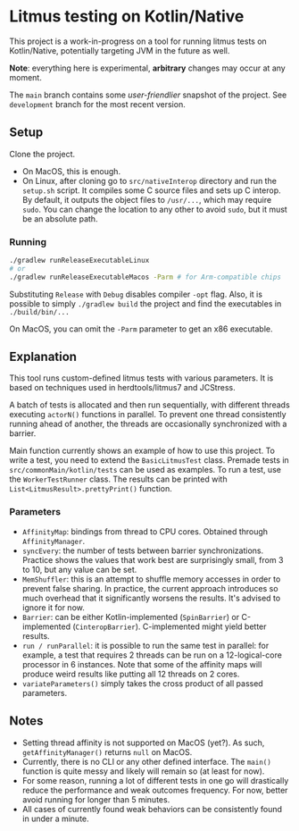 # Litmus testing on Kotlin/Native

This project is a work-in-progress on a tool for running litmus tests on Kotlin/Native, potentially targeting JVM in the future as well.

**Note**: everything here is experimental, **arbitrary** changes may occur at any moment.

The `main` branch contains some _user-friendlier_ snapshot of the project. See `development` branch for the most recent version.

## Setup

Clone the project.
* On MacOS, this is enough. 
* On Linux, after cloning go to `src/nativeInterop` directory and run the `setup.sh` script. It compiles some C source files and sets up C interop. By default, it outputs the object files to `/usr/...`, which may require `sudo`. You can change the location to any other to avoid `sudo`, but it must be an absolute path.

### Running

```bash
./gradlew runReleaseExecutableLinux
# or
./gradlew runReleaseExecutableMacos -Parm # for Arm-compatible chips 
```

Substituting `Release` with `Debug` disables compiler `-opt` flag. Also, it is possible to simply `./gradlew build` the project and find the executables in `./build/bin/...`

On MacOS, you can omit the `-Parm` parameter to get an x86 executable.

## Explanation

This tool runs custom-defined litmus tests with various parameters. It is based on techniques used in herdtools/litmus7 and JCStress. 

A batch of tests is allocated and then run sequentially, with different threads executing `actorN()` functions in parallel. To prevent one thread consistently running ahead of another, the threads are occasionally synchronized with a barrier.  

Main function currently shows an example of how to use this project. To write a test, you need to extend the `BasicLitmusTest` class. Premade tests in `src/commonMain/kotlin/tests` can be used as examples. To run a test, use the `WorkerTestRunner` class. The results can be printed with `List<LitmusResult>.prettyPrint()` function.

### Parameters
* `AffinityMap`: bindings from thread to CPU cores. Obtained through `AffinityManager`.
* `syncEvery`: the number of tests between barrier synchronizations. Practice shows the values that work best are surprisingly small, from 3 to 10, but any value can be set.
* `MemShuffler`: this is an attempt to shuffle memory accesses in order to prevent false sharing. In practice, the current approach introduces so much overhead that it significantly worsens the results. It's advised to ignore it for now.
* `Barrier`: can be either Kotlin-implemented (`SpinBarrier`) or C-implemented (`CinteropBarrier`). C-implemented might yield better results.
* `run / runParallel`: it is possible to run the same test in parallel: for example, a test that requires 2 threads can be run on a 12-logical-core processor in 6 instances. Note that some of the affinity maps will produce weird results like putting all 12 threads on 2 cores.
* `variateParameters()` simply takes the cross product of all passed parameters. 

## Notes

* Setting thread affinity is not supported on MacOS (yet?). As such, `getAffinityManager()` returns `null` on MacOS. 
* Currently, there is no CLI or any other defined interface. The `main()` function is quite messy and likely will remain so (at least for now).
* For some reason, running a lot of different tests in one go will drastically reduce the performance and weak outcomes frequency. For now, better avoid running for longer than 5 minutes.
* All cases of currently found weak behaviors can be consistently found in under a minute. 
